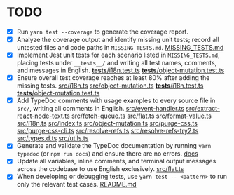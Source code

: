 # TODO

- [x] Run `yarn test --coverage` to generate the coverage report.
- [x] Analyze the coverage output and identify missing unit tests; record all untested files and code paths in `MISSING_TESTS.md`. [MISSING_TESTS.md](./MISSING_TESTS.md)
- [x] Implement Jest unit tests for each scenario listed in `MISSING_TESTS.md`, placing tests under `__tests__/` and writing all test names, comments, and messages in English. [__tests__/i18n.test.ts](./__tests__/i18n.test.ts) [__tests__/object-mutation.test.ts](./__tests__/object-mutation.test.ts)
- [x] Ensure overall test coverage reaches at least 80% after adding the missing tests. [src/i18n.ts](./src/i18n.ts) [src/object-mutation.ts](./src/object-mutation.ts) [__tests__/i18n.test.ts](./__tests__/i18n.test.ts) [__tests__/object-mutation.test.ts](./__tests__/object-mutation.test.ts)
- [x] Add TypeDoc comments with usage examples to every source file in `src/`, writing all comments in English. [src/event-handler.ts](./src/event-handler.ts) [src/extract-react-node-text.ts](./src/extract-react-node-text.ts) [src/fetch-queue.ts](./src/fetch-queue.ts) [src/flat.ts](./src/flat.ts) [src/format-value.ts](./src/format-value.ts) [src/i18n.ts](./src/i18n.ts) [src/index.ts](./src/index.ts) [src/object-mutation.ts](./src/object-mutation.ts) [src/purge-css.ts](./src/purge-css.ts) [src/purge-css-cli.ts](./src/purge-css-cli.ts) [src/resolve-refs.ts](./src/resolve-refs.ts) [src/resolve-refs-try2.ts](./src/resolve-refs-try2.ts) [src/types.d.ts](./src/types.d.ts) [src/utils.ts](./src/utils.ts)
- [x] Generate and validate the TypeDoc documentation by running `yarn typedoc` (or `npm run docs`) and ensure there are no errors. [docs](./docs)
- [x] Update all variables, inline comments, and terminal output messages across the codebase to use English exclusively. [src/flat.ts](./src/flat.ts)
- [x] When developing or debugging tests, use `yarn test -- <pattern>` to run only the relevant test cases. [README.md](./README.md)
